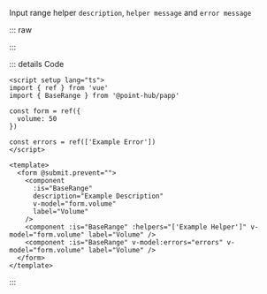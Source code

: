 Input range helper `description`, `helper message` and `error message`

::: raw

<ClientOnly>
  <RangeHelper />
</ClientOnly>

:::

::: details Code

```vue
<script setup lang="ts">
import { ref } from 'vue'
import { BaseRange } from '@point-hub/papp'

const form = ref({
  volume: 50
})

const errors = ref(['Example Error'])
</script>

<template>
  <form @submit.prevent="">
    <component
      :is="BaseRange"
      description="Example Description"
      v-model="form.volume"
      label="Volume"
    />
    <component :is="BaseRange" :helpers="['Example Helper']" v-model="form.volume" label="Volume" />
    <component :is="BaseRange" v-model:errors="errors" v-model="form.volume" label="Volume" />
  </form>
</template>
```

:::
